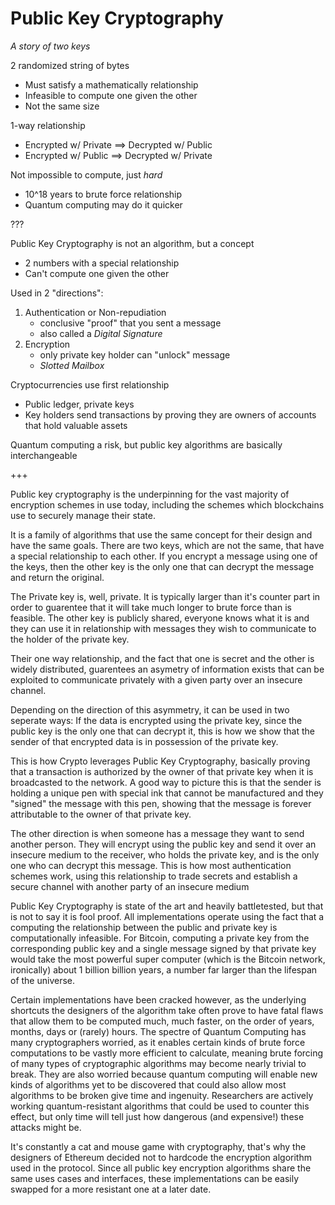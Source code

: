 # Public Key Cryptography

*A story of two keys*

2 randomized string of bytes
* Must satisfy a mathematically relationship
* Infeasible to compute one given the other
* Not the same size

1-way relationship
* Encrypted w/ Private ==> Decrypted w/ Public
* Encrypted w/ Public ==> Decrypted w/ Private

Not impossible to compute, just *hard*
* 10^18 years to brute force relationship
* Quantum computing may do it quicker

???

Public Key Cryptography is not an algorithm, but a concept
* 2 numbers with a special relationship
* Can't compute one given the other

Used in 2 "directions":
1. Authentication or Non-repudiation
    * conclusive "proof" that you sent a message
    * also called a  *Digital Signature*
2. Encryption
    * only private key holder can "unlock" message
    * *Slotted Mailbox*

Cryptocurrencies use first relationship
* Public ledger, private keys
* Key holders send transactions by proving they are owners of accounts that hold valuable assets

Quantum computing a risk, but public key algorithms are basically interchangeable

+++

Public key cryptography is the underpinning for the vast majority of encryption schemes in use today,
including the schemes which blockchains use to securely manage their state.

It is a family of algorithms that use the same concept for their design and have the same goals.
There are two keys, which are not the same, that have a special relationship to each other.
If you encrypt a message using one of the keys, then the other key is the only one that can
decrypt the message and return the original.

The Private key is, well, private. It is typically larger than it's counter part in order
to guarentee that it will take much longer to brute force than is feasible.
The other key is publicly shared, everyone knows what it is and they can use it in relationship
with messages they wish to communicate to the holder of the private key.

Their one way relationship, and the fact that one is secret and the other is widely distributed,
guarentees an asymetry of information exists that can be exploited to communicate privately with
a given party over an insecure channel.

Depending on the direction of this asymmetry, it can be used in two seperate ways:
If the data is encrypted using the private key, since the public key is the only one that
can decrypt it, this is how we show that the sender of that encrypted data is in possession
of the private key.

This is how Crypto leverages Public Key Cryptography, basically proving that a transaction
is authorized by the owner of that private key when it is broadcasted to the network.
A good way to picture this is that the sender is holding a unique pen with special ink
that cannot be manufactured and they "signed" the message with this pen, showing that the message
is forever attributable to the owner of that private key.

The other direction is when someone has a message they want to send another person.
They will encrypt using the public key and send it over an insecure medium to the receiver,
who holds the private key, and is the only one who can decrypt this message.
This is how most authentication schemes work, using this relationship to trade secrets
and establish a secure channel with another party of an insecure medium

Public Key Cryptography is state of the art and heavily battletested, but that is not to
say it is fool proof. All implementations operate using the fact that a computing the
relationship between the public and private key is computationally infeasible. For Bitcoin,
computing a private key from the corresponding public key and a single message signed
by that private key would take the most powerful super computer (which is the Bitcoin network,
ironically) about 1 billion billion years, a number far larger than the lifespan of the universe.

Certain implementations have been cracked however, as the underlying shortcuts the designers
of the algorithm take often prove to have fatal flaws that allow them to be computed much, much
faster, on the order of years, months, days or (rarely) hours.
The spectre of Quantum Computing has many cryptographers worried, as it enables certain kinds
of brute force computations to be vastly more efficient to calculate, meaning brute forcing of
many types of cryptographic algorithms may become nearly trivial to break. They are also worried
because quantum computing will enable new kinds of algorithms yet to be discovered that could
also allow most algorithms to be broken give time and ingenuity. Researchers are actively working
quantum-resistant algorithms that could be used to counter this effect, but only time will tell
just how dangerous (and expensive!) these attacks might be.

It's constantly a cat and mouse game with cryptography, that's why the designers of Ethereum
decided not to hardcode the encryption algorithm used in the protocol. Since all public key
encryption algorithms share the same uses cases and interfaces, these implementations can be
easily swapped for a more resistant one at a later date.

